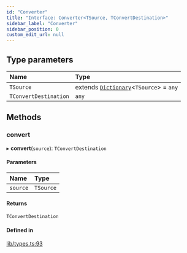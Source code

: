 ```yaml
---
id: "Converter"
title: "Interface: Converter<TSource, TConvertDestination>"
sidebar_label: "Converter"
sidebar_position: 0
custom_edit_url: null
---
```


## Type parameters

| Name | Type |
| :------ | :------ |
| `TSource` | extends [`Dictionary`](../modules.md#dictionary)<`TSource`\> = `any` |
| `TConvertDestination` | `any` |

## Methods

### convert

▸ **convert**(`source`): `TConvertDestination`

#### Parameters

| Name | Type |
| :------ | :------ |
| `source` | `TSource` |

#### Returns

`TConvertDestination`

#### Defined in

[lib/types.ts:93](https://github.com/nartc/mapper/blob/efc4cb9d/packages/core/src/lib/types.ts#L93)
